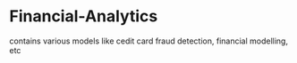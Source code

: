 # Financial-Analytics
contains various models like cedit card fraud detection, financial modelling, etc

